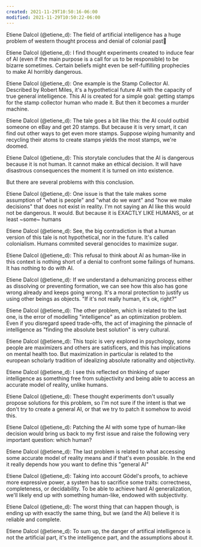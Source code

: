 ```yaml
---
created: 2021-11-29T10:50:16-06:00
modified: 2021-11-29T10:50:22-06:00
---
```


Etiene Dalcol (@etiene_d): The field of artificial intelligence has a huge problem of western thought process and denial of colonial past🧵

Etiene Dalcol (@etiene_d): I find thought experiments created to induce fear of AI (even if the main purpose is a call for us to be responsible) to be bizarre sometimes. Certain beliefs might even be self-fulfilling prophecies to make AI horribly dangerous.

Etiene Dalcol (@etiene_d): One example is the Stamp Collector AI. Described by Robert Miles, it's a hypothetical future AI with the capacity of true general intelligence. This AI is created for a simple goal: getting stamps for the stamp collector human who made it. But then it becomes a murder machine.

Etiene Dalcol (@etiene_d): The tale goes a bit like this: the AI could outbid someone on eBay and get 20 stamps. But because it is very smart, it can find out other ways to get even more stamps. Suppose wiping humanity and recycling their atoms to create stamps yields the most stamps, we're doomed.

Etiene Dalcol (@etiene_d): This storytale concludes that the AI is dangerous because it is not human. It cannot make an ethical decision. It will have disastrous consequences the moment it is turned on into existence. 

But there are several problems with this conclusion.

Etiene Dalcol (@etiene_d): One issue is that the tale makes some assumption of "what is people" and "what do we want" and "how we make decisions" that does not exist in reality. I'm not saying an AI like this would not be dangerous. It would. But because it is EXACTLY LIKE HUMANS, or at least ~some~ humans

Etiene Dalcol (@etiene_d): See, the big contradiction is that a human version of this tale is not hypothetical, nor in the future. It's called colonialism. Humans commited several genocides to maximize sugar.

Etiene Dalcol (@etiene_d): This refusal to think about AI as human-like in this context is nothing short of a denial to confront some failings of humans. It has nothing to do with AI.

Etiene Dalcol (@etiene_d): If we understand a dehumanizing process either as dissolving or preventing formation, we can see how this also has gone wrong already and keeps going wrong. It's a moral protection to justify us using other beings as objects. "If it's not really human, it's ok, right?"

Etiene Dalcol (@etiene_d): The other problem, which is related to the last one, is the error of modelling "intelligence" as an optimization problem. Even if you disregard speed trade-offs, the act of imagining the pinnacle of intelligence as "finding the absolute best solution" is very cultural.

Etiene Dalcol (@etiene_d): This topic is very explored in psychology, some people are maximizers and others are satisficers, and this has implications on mental health too. But maximization in particular is related to the european scholarly tradition of idealizing absolute rationality and objectivity.

Etiene Dalcol (@etiene_d): I see this reflected on thinking of super intelligence as something free from subjectivity and being able to access an accurate model of reality, unlike humans.

Etiene Dalcol (@etiene_d): These thought experiments don't usually propose solutions for this problem, so I'm not sure if the intent is that we don't try to create a general AI, or that we try to patch it somehow to avoid this.

Etiene Dalcol (@etiene_d): Patching the AI with some type of human-like decision would bring us back to my first issue and raise the following very important question: which human?

Etiene Dalcol (@etiene_d): The last problem is related to what accessing some accurate model of reality means and if that's even possible. In the end it really depends how you want to define this "general AI"

Etiene Dalcol (@etiene_d): Taking into account Gödel's proofs, to achieve more expressive power, a system has to sacrifice some traits: correctness, completeness, or decidability. To be able to achieve hard AI generalization, we'll likely end up with something human-like, endowed with subjectivity.

Etiene Dalcol (@etiene_d): The worst thing that can happen though, is ending up with exactly the same thing, but we (and the AI) believe it is reliable and complete.

Etiene Dalcol (@etiene_d): To sum up, the danger of artifical intelligence is not the artificial part, it's the intelligence part, and the assumptions about it.
